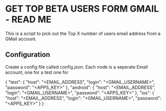 <h1>GET TOP BETA USERS FORM GMAIL - READ ME</h1>
<p>This is a script to pick out the Top X number of users email address from a GMail account.</p>
<h2>Configuration</h2>
<p>Create a config file called config.json.  Each node is a seperate Email account, one for a test one for </p>

{
  "test": {
    "host": "<EMAIL_ADDRESS",
    "login": "<GMAIL_USERNAME>",
    "password": "<APPS_KEY>"
  },
  "android": {
    "host": "<EMAIL_ADDRESS",
    "login": "<GMAIL_USERNAME>",
    "password": "<APPS_KEY>"
  },
  "ios": {
    "host": "<EMAIL_ADDRESS",
    "login": "<GMAIL_USERNAME>",
    "password": "<APPS_KEY>"
  }
}
